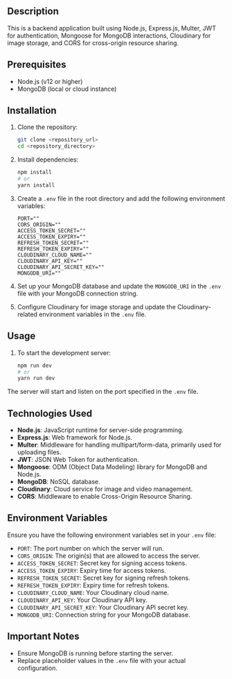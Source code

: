 ## Description

This is a backend application built using Node.js, Express.js, Multer, JWT for authentication, Mongoose for MongoDB interactions, Cloudinary for image storage, and CORS for cross-origin resource sharing.

## Prerequisites

- Node.js (v12 or higher)
- MongoDB (local or cloud instance)

## Installation

1. Clone the repository:
    ```sh
    git clone <repository_url>
    cd <repository_directory>
    ```

2. Install dependencies:
    ```sh
    npm install
    # or
    yarn install
    ```

3. Create a `.env` file in the root directory and add the following environment variables:
    ```
    PORT=""
    CORS_ORIGIN=""
    ACCESS_TOKEN_SECRET=""
    ACCESS_TOKEN_EXPIRY=""
    REFRESH_TOKEN_SECRET=""
    REFRESH_TOKEN_EXPIRY=""
    CLOUDINARY_CLOUD_NAME=""
    CLOUDINARY_API_KEY=""
    CLOUDINARY_API_SECRET_KEY=""
    MONGODB_URI=""
    ```

4. Set up your MongoDB database and update the `MONGODB_URI` in the `.env` file with your MongoDB connection string.

5. Configure Cloudinary for image storage and update the Cloudinary-related environment variables in the `.env` file.

## Usage

1. To start the development server:
    ```sh
    npm run dev
    # or
    yarn run dev
    ```

The server will start and listen on the port specified in the `.env` file.

## Technologies Used

- **Node.js**: JavaScript runtime for server-side programming.
- **Express.js**: Web framework for Node.js.
- **Multer**: Middleware for handling multipart/form-data, primarily used for uploading files.
- **JWT**: JSON Web Token for authentication.
- **Mongoose**: ODM (Object Data Modeling) library for MongoDB and Node.js.
- **MongoDB**: NoSQL database.
- **Cloudinary**: Cloud service for image and video management.
- **CORS**: Middleware to enable Cross-Origin Resource Sharing.

## Environment Variables

Ensure you have the following environment variables set in your `.env` file:

- `PORT`: The port number on which the server will run.
- `CORS_ORIGIN`: The origin(s) that are allowed to access the server.
- `ACCESS_TOKEN_SECRET`: Secret key for signing access tokens.
- `ACCESS_TOKEN_EXPIRY`: Expiry time for access tokens.
- `REFRESH_TOKEN_SECRET`: Secret key for signing refresh tokens.
- `REFRESH_TOKEN_EXPIRY`: Expiry time for refresh tokens.
- `CLOUDINARY_CLOUD_NAME`: Your Cloudinary cloud name.
- `CLOUDINARY_API_KEY`: Your Cloudinary API key.
- `CLOUDINARY_API_SECRET_KEY`: Your Cloudinary API secret key.
- `MONGODB_URI`: Connection string for your MongoDB database.

## Important Notes

- Ensure MongoDB is running before starting the server.
- Replace placeholder values in the `.env` file with your actual configuration.

